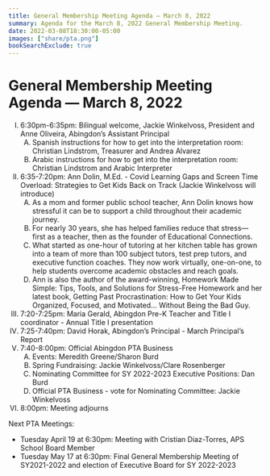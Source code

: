 ```yaml
---
title: General Membership Meeting Agenda — March 8, 2022
summary: Agenda for the March 8, 2022 General Membership Meeting.
date: 2022-03-08T18:30:00-05:00
images: ["share/pta.png"]
bookSearchExclude: true
---
```


# General Membership Meeting Agenda — March 8, 2022

<style type="text/css">
    ol { list-style-type: upper-roman; }
    ol ol { list-style-type: upper-alpha; }
    ol ol ol { list-style-type: decimal; }
    ol ol ol ol { list-style-type: lower-alpha; }
    ul { list-style-type: disc; }
</style>

1. 6:30pm-6:35pm: Bilingual welcome, Jackie Winkelvoss, President and Anne Oliveira, Abingdon’s Assistant Principal
    1. Spanish instructions for how to get into the interpretation room: Christian Lindstrom, Treasurer and Andrea Alvarez
    1. Arabic instructions for how to get into the interpretation room: Christian Lindstrom and Arabic Interpreter
1. 6:35-7:20pm: Ann Dolin, M.Ed. - Covid Learning Gaps and Screen Time Overload: Strategies to Get Kids Back on Track (Jackie Winkelvoss will introduce)
    1. As a mom and former public school teacher, Ann Dolin knows how stressful it can be to support a child throughout their academic journey.
    1. For nearly 30 years, she has helped families reduce that stress— first as a teacher, then as the founder of Educational Connections.
    1. What started as one-hour of tutoring at her kitchen table has grown into a team of more than 100 subject tutors, test prep tutors, and executive function coaches. They now work virtually, one-on-one, to help students overcome academic obstacles and reach goals.
    1. Ann is also the author of the award-winning, Homework Made Simple: Tips, Tools, and Solutions for Stress-Free Homework and her latest book, Getting Past Procrastination: How to Get Your Kids Organized, Focused, and Motivated... Without Being the Bad Guy.
1. 7:20-7:25pm: Maria Gerald, Abingdon Pre-K Teacher and Title I coordinator - Annual Title I presentation
1. 7:25-7:40pm: David Horak, Abingdon’s Principal - March Principal’s Report
1. 7:40-8:00pm: Official Abingdon PTA Business
    1. Events: Meredith Greene/Sharon Burd
    1. Spring Fundraising: Jackie Winkelvoss/Clare Rosenberger
    1. Nominating Committee for SY 2022-2023 Executive Positions: Dan Burd
    1. Official PTA Business - vote for Nominating Committee: Jackie Winkelvoss
1. 8:00pm: Meeting adjourns

Next PTA Meetings:
- Tuesday April 19 at 6:30pm: Meeting with Cristian Diaz-Torres, APS School Board Member
- Tuesday May 17 at 6:30pm: Final General Membership Meeting of SY2021-2022 and election of Executive Board for SY 2022-2023


